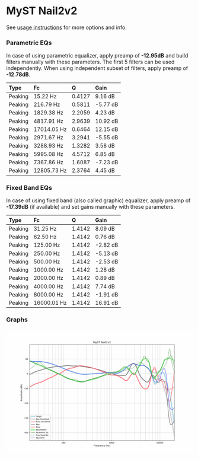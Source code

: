 # MyST Nail2v2
See [usage instructions](https://github.com/jaakkopasanen/AutoEq#usage) for more options and info.

### Parametric EQs
In case of using parametric equalizer, apply preamp of **-12.95dB** and build filters manually
with these parameters. The first 5 filters can be used independently.
When using independent subset of filters, apply preamp of **-12.78dB**.

| Type    | Fc          |      Q | Gain     |
|:--------|:------------|:-------|:---------|
| Peaking | 15.22 Hz    | 0.4127 | 9.16 dB  |
| Peaking | 216.79 Hz   | 0.5811 | -5.77 dB |
| Peaking | 1829.38 Hz  | 2.2059 | 4.23 dB  |
| Peaking | 4817.91 Hz  | 2.9639 | 10.92 dB |
| Peaking | 17014.05 Hz | 0.6464 | 12.15 dB |
| Peaking | 2971.67 Hz  | 3.2941 | -5.55 dB |
| Peaking | 3288.93 Hz  | 1.3282 | 3.58 dB  |
| Peaking | 5995.08 Hz  | 4.5712 | 6.85 dB  |
| Peaking | 7367.86 Hz  | 1.6087 | -7.23 dB |
| Peaking | 12805.73 Hz | 2.3764 | 4.45 dB  |

### Fixed Band EQs
In case of using fixed band (also called graphic) equalizer, apply preamp of **-17.39dB**
(if available) and set gains manually with these parameters.

| Type    | Fc          |      Q | Gain     |
|:--------|:------------|:-------|:---------|
| Peaking | 31.25 Hz    | 1.4142 | 8.09 dB  |
| Peaking | 62.50 Hz    | 1.4142 | 0.76 dB  |
| Peaking | 125.00 Hz   | 1.4142 | -2.82 dB |
| Peaking | 250.00 Hz   | 1.4142 | -5.13 dB |
| Peaking | 500.00 Hz   | 1.4142 | -2.53 dB |
| Peaking | 1000.00 Hz  | 1.4142 | 1.28 dB  |
| Peaking | 2000.00 Hz  | 1.4142 | 0.89 dB  |
| Peaking | 4000.00 Hz  | 1.4142 | 7.74 dB  |
| Peaking | 8000.00 Hz  | 1.4142 | -1.91 dB |
| Peaking | 16000.01 Hz | 1.4142 | 16.91 dB |

### Graphs
![](./MyST%20Nail2v2.png)